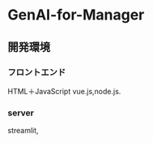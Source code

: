 # GenAI-for-Manager

## 開発環境


### フロントエンド

HTML＋JavaScript
vue.js,node.js.


### server
streamlit,
